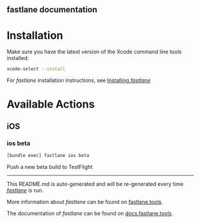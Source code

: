 ## fastlane documentation

# Installation

Make sure you have the latest version of the Xcode command line tools installed:

```sh
xcode-select --install
```

For _fastlane_ installation instructions, see
[Installing _fastlane_](https://docs.fastlane.tools/#installing-fastlane)

# Available Actions

## iOS

### ios beta

```sh
[bundle exec] fastlane ios beta
```

Push a new beta build to TestFlight

---

This README.md is auto-generated and will be re-generated every time
[_fastlane_](https://fastlane.tools) is run.

More information about _fastlane_ can be found on
[fastlane.tools](https://fastlane.tools).

The documentation of _fastlane_ can be found on
[docs.fastlane.tools](https://docs.fastlane.tools).
